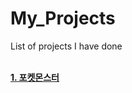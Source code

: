 # My_Projects
List of projects I have done
<br>
<br>

<b><a href="./Project1_Poket">1. 포켓몬스터</a></b> <br>
